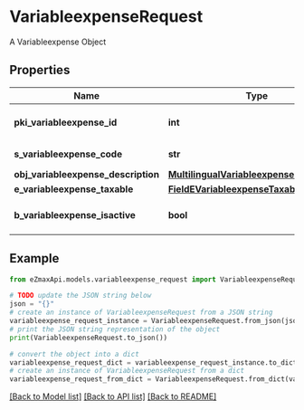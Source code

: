 # VariableexpenseRequest

A Variableexpense Object

## Properties

Name | Type | Description | Notes
------------ | ------------- | ------------- | -------------
**pki_variableexpense_id** | **int** | The unique ID of the Variableexpense | [optional] 
**s_variableexpense_code** | **str** | The code of the Variableexpense | 
**obj_variableexpense_description** | [**MultilingualVariableexpenseDescription**](MultilingualVariableexpenseDescription.md) |  | 
**e_variableexpense_taxable** | [**FieldEVariableexpenseTaxable**](FieldEVariableexpenseTaxable.md) |  | 
**b_variableexpense_isactive** | **bool** | Whether the variableexpense is active or not | 

## Example

```python
from eZmaxApi.models.variableexpense_request import VariableexpenseRequest

# TODO update the JSON string below
json = "{}"
# create an instance of VariableexpenseRequest from a JSON string
variableexpense_request_instance = VariableexpenseRequest.from_json(json)
# print the JSON string representation of the object
print(VariableexpenseRequest.to_json())

# convert the object into a dict
variableexpense_request_dict = variableexpense_request_instance.to_dict()
# create an instance of VariableexpenseRequest from a dict
variableexpense_request_from_dict = VariableexpenseRequest.from_dict(variableexpense_request_dict)
```
[[Back to Model list]](../README.md#documentation-for-models) [[Back to API list]](../README.md#documentation-for-api-endpoints) [[Back to README]](../README.md)


